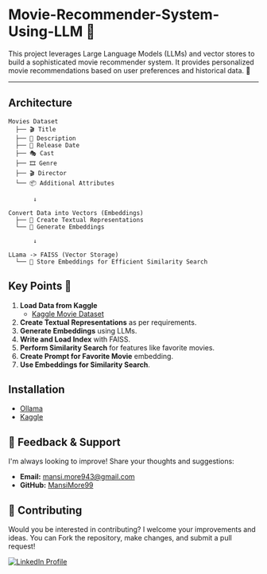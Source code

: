 # Movie-Recommender-System-Using-LLM 🎥 

This project leverages Large Language Models (LLMs) and vector stores to build a sophisticated movie recommender system. It provides personalized movie recommendations based on user preferences and historical data. 🌟

------------------------------------------------------------------------------------------------------------------------------------------------------------

## Architecture

```plaintext
Movies Dataset
  ├── 🎬 Title
  ├── 📝 Description
  ├── 📅 Release Date
  ├── 🎭 Cast
  ├── 🎞️ Genre
  ├── 🎬 Director
  └── 📦 Additional Attributes

       ↓

Convert Data into Vectors (Embeddings)
  ├── 📜 Create Textual Representations
  └── 🔢 Generate Embeddings 

       ↓

LLama -> FAISS (Vector Storage)
  └── 💾 Store Embeddings for Efficient Similarity Search

```


## Key Points 📌

1. **Load Data from Kaggle**
    - [Kaggle Movie Dataset](https://www.kaggle.com/datasets/shivamb/netflix-shows)
2. **Create Textual Representations** as per requirements.
3. **Generate Embeddings** using LLMs.
4. **Write and Load Index** with FAISS.
5. **Perform Similarity Search** for features like favorite movies.
6. **Create Prompt for Favorite Movie** embedding.
7. **Use Embeddings for Similarity Search**.


## Installation

- [Ollama](https://www.ollama.com/)
- [Kaggle](https://www.kaggle.com/)



## 💬 Feedback & Support

I'm always looking to improve! Share your thoughts and suggestions:

- **Email:** mansi.more943@gmail.com
- **GitHub:** [MansiMore99](https://github.com/MansiMore99)

## 📢 Contributing

Would you be interested in contributing? I welcome your improvements and ideas. You can Fork the repository, make changes, and submit a pull request!




<a href="https://www.linkedin.com/in/mansi-more-0943/"> ![LinkedIn Profile](https://img.shields.io/badge/LinkedIn-0077B5?style=for-the-badge&logo=linkedin&logoColor=white) </a>
